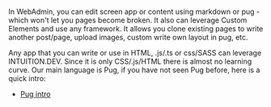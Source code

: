 In WebAdmin, you can edit screen app or content using markdown or pug - which won't let you pages become broken. It also can leverage  Custom Elements and use any framework. It allows you clone existing pages to write another post/page, upload images, custom write own layout in pug, etc.

Any app that you can write or use in HTML, .js/.ts or css/SASS can leverage INTUITION.DEV. Since it is only CSS/.js/HTML there is almost no learning curve.  Our main language is Pug, if you have not seen Pug before, here is a quick intro:
- [Pug intro](https://pug.mbake.org)